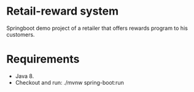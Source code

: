 # Retail-reward system
Springboot demo project of a retailer that offers rewards program to his customers.

Requirements
====

- Java 8.
- Checkout and run: ./mvnw spring-boot:run